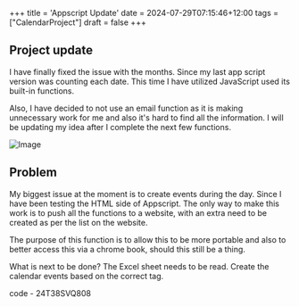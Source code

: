+++
title = 'Appscript Update'
date = 2024-07-29T07:15:46+12:00
tags = ["CalendarProject"]
draft = false
+++


## Project update
I have finally fixed the issue with the months. Since my last app script version was counting each date. This time I have utilized JavaScript used its built-in functions. 

Also, I have decided to not use an email function as it is making unnecessary work for me and also it's hard to find all the information. I will be updating my idea after I complete the next few functions.

![Image](Fix.png)


## Problem
My biggest issue at the moment is to create events during the day. Since I have been testing the HTML side of Appscript. The only way to make this work is to push all the functions to a website, with an extra need to be created as per the list on the website.

The purpose of this function is to allow this to be more portable and also to better access this via a chrome book, should this still be a thing. 

What is next to be done? 
The Excel sheet needs to be read.
Create the calendar events based on the correct tag.

code - 24T38SVQ808